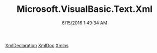 ﻿---
title: Microsoft.VisualBasic.Text.Xml
date: 6/15/2016 1:49:34 AM
---

[XmlDeclaration](T-Microsoft.VisualBasic.Text.Xml.XmlDeclaration.html)
[XmlDoc](T-Microsoft.VisualBasic.Text.Xml.XmlDoc.html)
[Xmlns](T-Microsoft.VisualBasic.Text.Xml.Xmlns.html)
